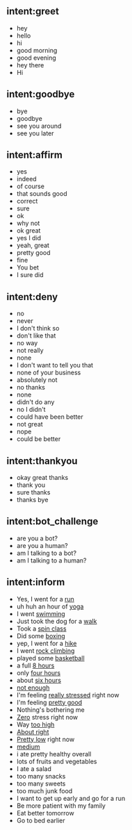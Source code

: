 ## intent:greet
- hey
- hello
- hi
- good morning
- good evening
- hey there
- Hi

## intent:goodbye
- bye
- goodbye
- see you around
- see you later

## intent:affirm
- yes
- indeed
- of course
- that sounds good
- correct
- sure
- ok
- why not
- ok great
- yes I did
- yeah, great
- pretty good
- fine
- You bet
- I sure did

## intent:deny
- no
- never
- I don't think so
- don't like that
- no way
- not really
- none
- I don't want to tell you that
- none of your business
- absolutely not
- no thanks
- none
- didn't do any
- no I didn't
- could have been better
- not great
- nope
- could be better

## intent:thankyou
- okay great thanks
- thank you
- sure thanks
- thanks bye

## intent:bot_challenge
- are you a bot?
- are you a human?
- am I talking to a bot?
- am I talking to a human?

## intent:inform
- Yes, I went for a [run](exercise)
- uh huh an hour of [yoga](exercise)
- I went [swimming](exercise)
- Just took the dog for a [walk](exercise)
- Took a [spin class](exercise)
- Did some [boxing](exercise)
- yep, I went for a [hike](exercise)
- I went [rock climbing](exercise)
- played some [basketball](exercise)
- a full [8 hours](sleep)
- only [four hours](sleep)
- about [six hours](sleep)
- [not enough](sleep)
- I'm feeling [really stressed](stress) right now
- I'm feeling [pretty good](stress)
- Nothing's bothering me
- [Zero](stress) stress right now
- Way [too high](stress)
- [About right](stress)
- [Pretty low](stress) right now
- [medium](stress)
- i ate pretty healthy overall
- lots of fruits and vegetables
- I ate a salad
- too many snacks
- too many sweets
- too much junk food
- I want to get up early and go for a run
- Be more patient with my family
- Eat better tomorrow
- Go to bed earlier
